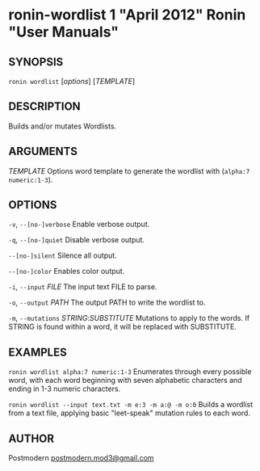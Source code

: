 # ronin-wordlist 1 "April 2012" Ronin "User Manuals"

## SYNOPSIS

`ronin wordlist` [*options*] [*TEMPLATE*]

## DESCRIPTION

Builds and/or mutates Wordlists.

## ARGUMENTS

*TEMPLATE*
	Options word template to generate the wordlist with
	(`alpha:7 numeric:1-3`).

## OPTIONS

`-v`, `--[no-]verbose`
	Enable verbose output.

`-q`, `--[no-]quiet`
	Disable verbose output.

`--[no-]silent`
	Silence all output.

`--[no-]color`
	Enables color output.

`-i`, `--input` *FILE*
	The input text FILE to parse.

`-o`, `--output` *PATH*
	The output PATH to write the wordlist to.

`-m`, `--mutations` *STRING*:*SUBSTITUTE*
	Mutations to apply to the words. If STRING is found within a word,
	it will be replaced with SUBSTITUTE.

## EXAMPLES

`ronin wordlist alpha:7 numeric:1-3`
	Enumerates through every possible word, with each word beginning with
	seven alphabetic characters and ending in 1-3 numeric characters.

`ronin wordlist --input text.txt -m e:3 -m a:@ -m o:0`
	Builds a wordlist from a text file, applying basic "leet-speak"
	mutation rules to each word.

## AUTHOR

Postmodern <postmodern.mod3@gmail.com>

